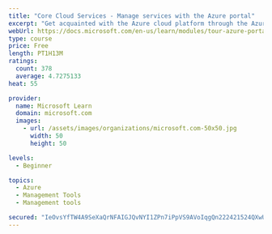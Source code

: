 ```yaml
---
title: "Core Cloud Services - Manage services with the Azure portal"
excerpt: "Get acquainted with the Azure cloud platform through the Azure portal, where you create and manage all of your Azure resources."
webUrl: https://docs.microsoft.com/en-us/learn/modules/tour-azure-portal/
type: course
price: Free
length: PT1H13M
ratings:
  count: 378
  average: 4.7275133
heat: 55

provider:
  name: Microsoft Learn
  domain: microsoft.com
  images:
    - url: /assets/images/organizations/microsoft.com-50x50.jpg
      width: 50
      height: 50

levels:
  - Beginner

topics:
  - Azure
  - Management Tools
  - Management tools

secured: "IeOvsYfTW4A9SeXaQrNFAIGJQvNYI1ZPn7iPpVS9AVoIqgQn222421524QXwUl93VGLzohyf8cmQF3MaJzOwZwmh3b2bso5yk4lnw6YnQDoQANbQe2JGcKLy3DRX69X1ITk4RxRk6kZYKfiGz0G/fXB7CFD8tQswqGLD81SqtwQHFFvz15elmfJ8U3n0jPmUKmiCg3oAn5yzczmTHWZQypZtQ6wtzrQL61NrLk64GIOTfg4Ns3uZbeUq068aHAGNJu3xadVxhVnO6eztl0Gw01j7wHXlZSZ1R6NGQUxbd+FMFTN//kCP0kKSEDr30UwwxWYqSBNiQT6h55u/pzB0C9D+f9NiT2afmNVVaSA7PmPb1OZKAODtqdnPTs3rIfz9HKfFt9gKoB1GzSkJJSKYNsbv1r4+zdTPEq//4XJr6YA=;hhGs4X16tgxfMfwfh+j2AA=="
---
```


